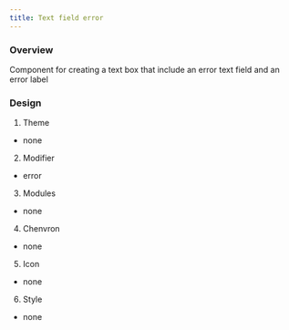 ```yaml
---
title: Text field error
---
```

### Overview
Component for creating a text box that include an error text field and an error label

### Design
1. Theme
 * none
2. Modifier
 * error
3. Modules
 * none
4. Chenvron
 * none
5. Icon
 * none
6. Style
 * none

